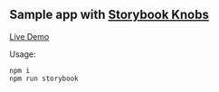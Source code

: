 ## Sample app with [Storybook Knobs](https://github.com/kadirahq/storybook-addon-knobs)

[Live Demo](https://goo.gl/uX9WLf)

Usage:

```
npm i
npm run storybook
```

